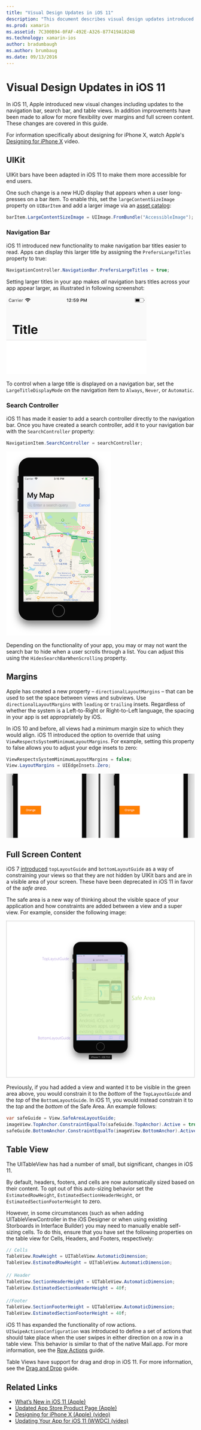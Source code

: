 ```yaml
---
title: "Visual Design Updates in iOS 11"
description: "This document describes visual design updates introduced in iOS 11. It discusses changes to navigation bars, search controllers, margins, full-screen content, and table views."
ms.prod: xamarin
ms.assetid: 7C300B94-0FAF-492E-A326-877419A1824B
ms.technology: xamarin-ios
author: bradumbaugh
ms.author: brumbaug
ms.date: 09/13/2016
---
```


# Visual Design Updates in iOS 11

In iOS 11, Apple introduced new visual changes including updates to the navigation bar, search bar, and table views. In addition improvements have been made to allow for more flexibility over margins and full screen content. These changes are covered in this guide. 

For information specifically about designing for iPhone X, watch 
Apple's [Designing for iPhone X](https://developer.apple.com/videos/play/fall2017/801/) 
video.

## UIKit

UIKit bars have been adapted in iOS 11 to make them more accessible for end users.

One such change is a new HUD display that appears when a user long-presses on a bar item. To enable this, set the `largeContentSizeImage` property on `UIBarItem` and add a larger image via an [asset catalog](~/ios/app-fundamentals/images-icons/displaying-an-image.md):

```csharp
barItem.LargeContentSizeImage = UIImage.FromBundle("AccessibleImage");
```

### Navigation Bar
iOS 11 introduced new functionality to make navigation bar titles easier to read. Apps can display this larger title by assigning the `PrefersLargeTitles` property to true:

```csharp
NavigationController.NavigationBar.PrefersLargeTitles = true;
```

Setting larger titles in your app makes _all_ navigation bars titles across your app appear larger, as illustrated in following screenshot:

![Large navigation title](visual-design-images/image7.png)

To control when a large title is displayed on a navigation bar, set the `LargeTitleDisplayMode` on the navigation item to `Always`, `Never`, or `Automatic`.

### Search Controller

iOS 11 has made it easier to add a search controller directly to the navigation bar. Once you have created a search controller, add it to your navigation bar with the `SearchController` property:

```csharp
NavigationItem.SearchController = searchController;
```

[![Large navigation title with search bar](visual-design-images/image8-sml.png)](visual-design-images/image8-sml.png#lightbox)

Depending on the functionality of your app, you may or may not want the search bar to hide when a user scrolls through a list. You can adjust this using the `HidesSearchBarWhenScrolling` property.

## Margins

Apple has created a new property – `directionalLayoutMargins` – that can be used to set the space between views and subviews. Use `directionalLayoutMargins` with `leading` or `trailing` insets. Regardless of whether the system is a Left-to-Right or Right-to-Left language, the spacing in your app is set appropriately by iOS.

In iOS 10 and before, all views had a minimum margin size to which they would align. iOS 11 introduced the option to override that using `ViewRespectsSystemMinimumLayoutMargins`. For example, setting this property to false allows you to adjust your edge insets to zero:

```csharp
ViewRespectsSystemMinimumLayoutMargins = false;
View.LayoutMargins = UIEdgeInsets.Zero;
```
![Image showing margin with zero inset in ios 11](visual-design-images/image9.png)

<a name="fullscreen" />

## Full Screen Content

iOS 7 [introduced](~/ios/platform/introduction-to-ios7/ios7-ui.md#fullscreen) `topLayoutGuide` and `bottomLayoutGuide` as a way of constraining your views so that they are not hidden by UIKit bars and are in a visible area of your screen. These have been deprecated in iOS 11 in favor of the _safe area_.

The safe area is a new way of thinking about the visible space of your application and how constraints are added between a view and a super view. For example, consider the following image:

[![Safe area vs Top and bottom layout guide](visual-design-images/image10-sml.png)](visual-design-images/image10.png#lightbox)

Previously, if you had added a view and wanted it to be visible in the green area above, you would constrain it to the _bottom_ of the `TopLayoutGuide` and the _top_ of the `BottomLayoutGuide`. In iOS 11, you would instead constrain it to the _top_ and the _bottom_ of the Safe Area. An example follows:

```csharp
var safeGuide = View.SafeAreaLayoutGuide;
imageView.TopAnchor.ConstraintEqualTo(safeGuide.TopAnchor).Active = true;
safeGuide.BottomAnchor.ConstraintEqualTo(imageView.BottomAnchor).Active = true;
```

## Table View

The UITableView has had a number of small, but significant, changes in iOS 11.

By default, headers, footers, and cells are now automatically sized based on their content. To opt out of this auto-sizing behavior set the `EstimatedRowHeight`, `EstimatedSectionHeaderHeight`, or `EstimatedSectionFooterHeight` to zero.

However, in some circumstances (such as when adding UITableViewController in the iOS Designer or when using existing Storboards in Interface Builder) you may need to manually enable self-sizing cells. To do this, ensure that you have set the following properties on the table view for Cells, Headers, and Footers, respectively:

```csharp
// Cells
TableView.RowHeight = UITableView.AutomaticDimension;
TableView.EstimatedRowHeight = UITableView.AutomaticDimension;

// Header
TableView.SectionHeaderHeight = UITableView.AutomaticDimension;
TableView.EstimatedSectionHeaderHeight = 40f;

//Footer
TableView.SectionFooterHeight = UITableView.AutomaticDimension;
TableView.EstimatedSectionFooterHeight = 40f;

```

iOS 11 has expanded the functionality of row actions. `UISwipeActionsConfiguration` was introduced to define a set of actions that should take place when the user swipes in either direction on a row in a table view. This behavior is similar to that of the native Mail.app. For more information, see the [Row Actions](~/ios/user-interface/controls/tables/row-action.md) guide.

Table Views have support for drag and drop in iOS 11. For more information, see the [Drag and Drop](~/ios/platform/introduction-to-ios11/drag-and-drop.md#uitableview) guide.


## Related Links

- [What’s New in iOS 11 (Apple)](https://developer.apple.com/ios/)
- [Updated App Store Product Page (Apple)](https://developer.apple.com/app-store/product-page/)
- [Designing for iPhone X (Apple) (video)](https://developer.apple.com/videos/play/fall2017/801/)
- [Updating Your App for iOS 11 (WWDC) (video)](https://developer.apple.com/videos/play/wwdc2017/204/)

